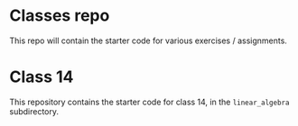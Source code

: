 
# Classes repo

This repo will contain the starter code for various exercises / assignments.

# Class 14

This repository contains the starter code for class 14, in the
`linear_algebra` subdirectory.


